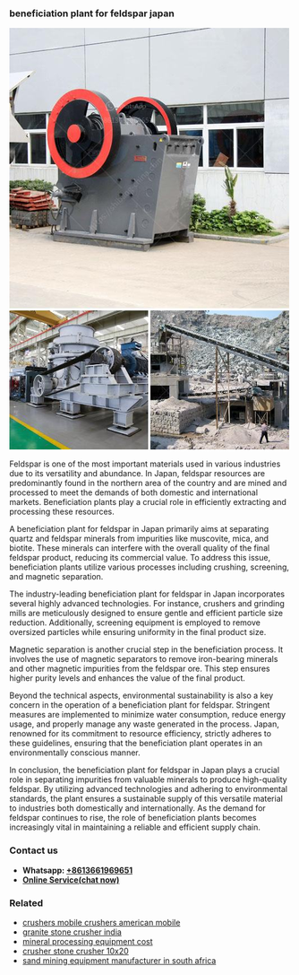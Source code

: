 <h3>beneficiation plant for feldspar japan</h3><img src='1706755454.jpg' alt=''><p>Feldspar is one of the most important materials used in various industries due to its versatility and abundance. In Japan, feldspar resources are predominantly found in the northern area of the country and are mined and processed to meet the demands of both domestic and international markets. Beneficiation plants play a crucial role in efficiently extracting and processing these resources.</p><p>A beneficiation plant for feldspar in Japan primarily aims at separating quartz and feldspar minerals from impurities like muscovite, mica, and biotite. These minerals can interfere with the overall quality of the final feldspar product, reducing its commercial value. To address this issue, beneficiation plants utilize various processes including crushing, screening, and magnetic separation.</p><p>The industry-leading beneficiation plant for feldspar in Japan incorporates several highly advanced technologies. For instance, crushers and grinding mills are meticulously designed to ensure gentle and efficient particle size reduction. Additionally, screening equipment is employed to remove oversized particles while ensuring uniformity in the final product size.</p><p>Magnetic separation is another crucial step in the beneficiation process. It involves the use of magnetic separators to remove iron-bearing minerals and other magnetic impurities from the feldspar ore. This step ensures higher purity levels and enhances the value of the final product.</p><p>Beyond the technical aspects, environmental sustainability is also a key concern in the operation of a beneficiation plant for feldspar. Stringent measures are implemented to minimize water consumption, reduce energy usage, and properly manage any waste generated in the process. Japan, renowned for its commitment to resource efficiency, strictly adheres to these guidelines, ensuring that the beneficiation plant operates in an environmentally conscious manner.</p><p>In conclusion, the beneficiation plant for feldspar in Japan plays a crucial role in separating impurities from valuable minerals to produce high-quality feldspar. By utilizing advanced technologies and adhering to environmental standards, the plant ensures a sustainable supply of this versatile material to industries both domestically and internationally. As the demand for feldspar continues to rise, the role of beneficiation plants becomes increasingly vital in maintaining a reliable and efficient supply chain.</p><h3>Contact us</h3><ul><li><strong>Whatsapp:&nbsp;<a href="https://wa.me/8613661969651">+8613661969651</a></strong></li><li><a href="https://swt.shibang-china.com/?git&amp;zhl&amp;beneficiation plant for feldspar japan"><strong>Online Service(chat now)</strong></a></li></ul><h3>Related</h3><ul><li><a href='crushers mobile crushers american mobile.md'>crushers mobile crushers american mobile</a></li><li><a href='granite stone crusher india.md'>granite stone crusher india</a></li><li><a href='mineral processing equipment cost.md'>mineral processing equipment cost</a></li><li><a href='crusher stone crusher 10x20.md'>crusher stone crusher 10x20</a></li><li><a href='sand mining equipment manufacturer in south africa.md'>sand mining equipment manufacturer in south africa</a></li></ul>